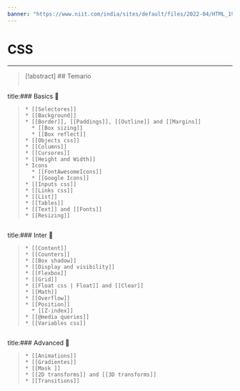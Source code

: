 ```yaml
---
banner: "https://www.niit.com/india/sites/default/files/2022-04/HTML_1920x565px.jpg"
---
```


# CSS
<hr>


> [!abstract] ## Temario
> 
>```ad-danger
title:### Basics 🐣 
>```
>* [[Selectores]]
>* [[Background]]
>* [[Border]], [[Paddings]], [[Outline]] and [[Margins]]
>	* [[Box sizing]]
>	* [[Box reflect]]
>* [[Objects css]]
>* [[Columns]]
>* [[Cursores]]
>* [[Height and Width]]
>* Icons
>	* [[FontAwesomeIcons]]
>	* [[Google Icons]]
>* [[Inputs css]]
>* [[Links css]]
>* [[List]]
>* [[Tables]]
>* [[Text]] and [[Fonts]]
>* [[Resizing]]


>
>```ad-danger
title:### Inter 🐥
>```
>* [[Content]]
>* [[Counters]]
>* [[Box shadow]]
>* [[Display and visibility]]
>* [[Flexbox]]
>* [[Grid]]
>* [[Float css | Float]] and [[Clear]]
>* [[Math]]
>* [[Overflow]]
>* [[Position]]
>	* [[Z-index]]
>* [[@media queries]]
>* [[Variables css]]

>```ad-danger
title:### Advanced 🐥
>```
>* [[Animations]]
>* [[Gradientes]]
>* [[Mask ]]
>* [[2D transforms]] and [[3D transforms]]
>* [[Transitions]]

